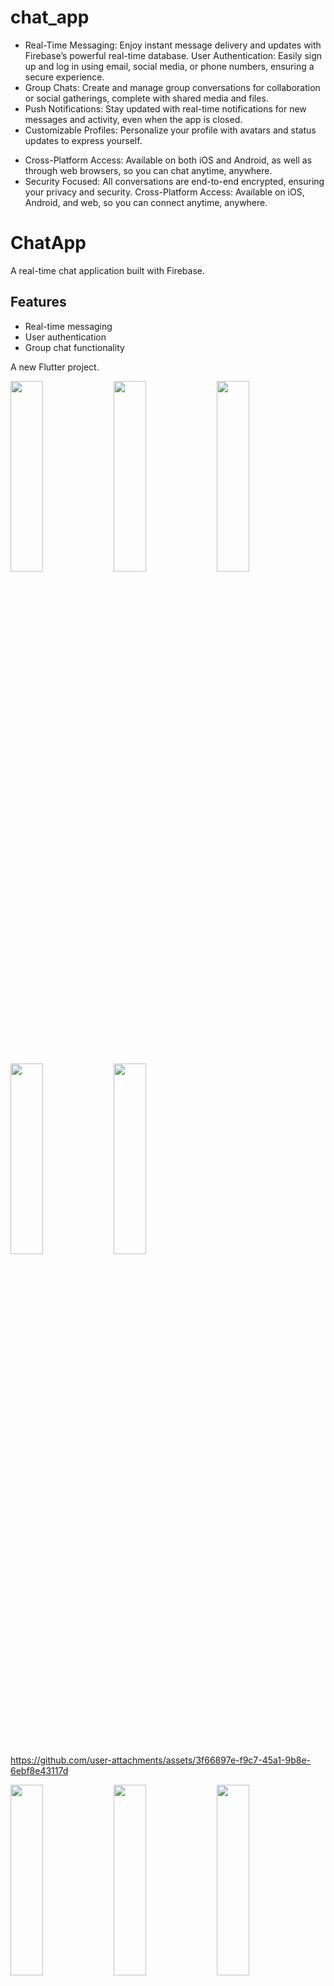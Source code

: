 # chat_app



* Real-Time Messaging: Enjoy instant message delivery and updates with Firebase’s powerful real-time database.
User Authentication: Easily sign up and log in using email, social media, or phone numbers, ensuring a secure experience.
* Group Chats: Create and manage group conversations for collaboration or social gatherings, complete with shared media and files.
* Push Notifications: Stay updated with real-time notifications for new messages and activity, even when the app is closed.
* Customizable Profiles: Personalize your profile with avatars and status updates to express yourself.
- Cross-Platform Access: Available on both iOS and Android, as well as through web browsers, so you can chat anytime, anywhere.
- Security Focused: All conversations are end-to-end encrypted, ensuring your privacy and security.
Cross-Platform Access: Available on iOS, Android, and web, so you can connect anytime, anywhere.

# ChatApp

A real-time chat application built with Firebase.

## Features

- Real-time messaging
- User authentication
- Group chat functionality



A new Flutter project.

<img src="https://github.com/user-attachments/assets/ec99ce73-0258-4945-8324-ff3457a21768" height=28% width=32%>
<img src="https://github.com/user-attachments/assets/5bd6c14e-7d28-47cc-b454-67a220faa8f8" height=28% width=32%>
<img src="https://github.com/user-attachments/assets/4f6e4390-ec42-48d2-bb00-f93582c5d51e" height=28% width=32%>

<br>
<img src="https://github.com/user-attachments/assets/08de668f-2a69-428c-a5af-5c311277dc09" height=28% width=32%>
<img src="https://github.com/user-attachments/assets/1431e519-38f1-4b3c-b85d-af9c36b9fbd3" height=28% width=32%>


https://github.com/user-attachments/assets/3f66897e-f9c7-45a1-9b8e-6ebf8e43117d

 <img src="https://github.com/user-attachments/assets/63a3c749-6ec2-4df1-8a78-c2a305f237ff" height=28% width=32%>
<img src="https://github.com/user-attachments/assets/ded8f015-9106-47bd-9243-eadf2d90203d" height=28% width=32%>
    <img src="https://github.com/user-attachments/assets/f4082792-aafa-4e3e-bd6d-ef481d66cf70" height=28% width=32%>
    <img src="https://github.com/user-attachments/assets/40500b08-7e80-4510-8f43-2c3d838ee923" height=28% width=32%>
    <img src="https://github.com/user-attachments/assets/0d91d685-413d-4f7a-9417-bf1299aa91da" height=28% width=32%>
        <img src="https://github.com/user-attachments/assets/f169169c-3662-4134-b5c3-a4623fe36fd1" height=28% width=32%>

https://github.com/user-attachments/assets/d3a48cbd-fee5-4af9-ba03-d4a6f9d61832



    
    
